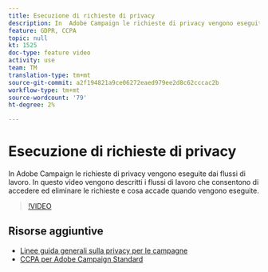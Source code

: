 ```yaml
---
title: Esecuzione di richieste di privacy
description: In  Adobe Campaign le richieste di privacy vengono eseguite dai flussi di lavoro. In questo video vengono descritti i flussi di lavoro che consentono di accedere ed eliminare le richieste e cosa accade quando vengono eseguite.
feature: GDPR, CCPA
topic: null
kt: 1525
doc-type: feature video
activity: use
team: TM
translation-type: tm+mt
source-git-commit: a2f194821a9ce06272eaed979ee2d8c62cccac2b
workflow-type: tm+mt
source-wordcount: '79'
ht-degree: 2%

---
```



# Esecuzione di richieste di privacy

In  Adobe Campaign le richieste di privacy vengono eseguite dai flussi di lavoro. In questo video vengono descritti i flussi di lavoro che consentono di accedere ed eliminare le richieste e cosa accade quando vengono eseguite.

>[!VIDEO](https://video.tv.adobe.com/v/22770?quality=12)

## Risorse aggiuntive

* [Linee guida generali sulla privacy per le campagne](https://helpx.adobe.com/campaign/kb/campaign-privacy-overview.html)
* [CCPA per  Adobe Campaign Standard](https://helpx.adobe.com/campaign/kb/acs-privacy.html#ccpa)
